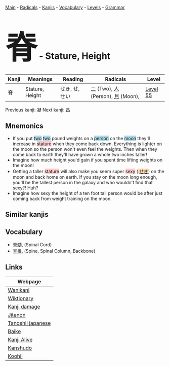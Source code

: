 <style> bigfont {font-size: 100px}</style>
[Main](../README.md) -
[Radicals](../radicals.md) -
[Kanjis](../kanjis.md) -
[Vocabulary](../vocabulary.md) -
[Levels](../levels.md) -
[Grammar](../grammar.md)
# <bigfont> 脊</bigfont> - Stature, Height 

| Kanji | Meanings | Reading | Radicals | Level |
| --- | --- | --- | --- | --- |
| 脊 | Stature, Height | せき, せ, せい | [二](../radicals/二.md) (Two), [人](../radicals/人.md) (Person), [月](../radicals/月.md) (Moon),  | [Level 55](../levels/wk_level55.md) |

Previous kanji: [凝](凝.md) Next kanji: [昌](昌.md) 

## Mnemonics
 * If you put <span style="background-color:#ADD8E6"> two</span> <span style="background-color:#ADD8E6"> two</span> pound weights on a <span style="background-color:#ADD8E6"> person</span> on the <span style="background-color:#ADD8E6"> moon</span> they'll increase in <span style="background-color:#ffcccb"> stature</span> when they come back down. Everything is lighter on the moon so the person won't even feel the weights. Then when they come back to earth they'll have grown a whole two inches taller!
* Imagine how much height you'd gain if you spent time lifting weights on the moon!
* Getting a taller <span style="background-color:#ffcccb"> stature</span> will also make you seem super <span style="background-color:#ffcccb"> sexy</span> (<span style="background-color:#fed8b1"> [せき](https://jisho.org/search/せき)</span>) on the moon and back home on earth. If you stay on the moon long enough, you'll be the tallest person in the galaxy and who wouldn't find that sexy?! Huh?
* Imagine how sexy the height of a ten foot tall person would be after just coming back from weight training on the moon.


## Similar kanjis
 


## Vocabulary
 * [脊髄](../vocabulary/脊.md), (Spinal Cord)
* [脊椎](../vocabulary/脊.md), (Spine, Spinal Column, Backbone)



## Links 

| Webpage |
| --- |
| [Wanikani          ](https://www.wanikani.com/kanji/脊) |
| [Wiktionary        ](https://en.wiktionary.org/wiki/脊) |
| [Kanji damage      ](http://www.kanjidamage.com/kanji/search?utf8=✓&q=脊) |
| [Jitenon           ](https://jitenon.com/kanji/脊) |
| [Tanoshii japanese ](https://www.tanoshiijapanese.com/dictionary/kanji.cfm?k=脊) |
| [Baike             ](https://baike.baidu.com/item/脊) |
| [Kanji Alive       ](https://app.kanjialive.com/脊) |
| [Kanshudo          ](https://www.kanshudo.com/searchmn?q=脊) |
| [Koohii            ](https://kanji.koohii.com/study/kanji/脊) |
